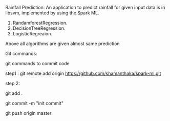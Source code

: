 

Rainfall Prediction: An application to predict rainfall for given input data is in libsvm, implemented by using the Spark ML.

1. RandamforestRegression.
2. DecisionTreeRegression.
3. LogisticRegreaion.

Above all algorithms are given almost same prediction


Git commands:

git commands to commit code

step1 :
git remote add origin https://github.com/shamanthaka/spark-ml.git



step 2:

git add .

git commit -m "init commit"

git push origin master

